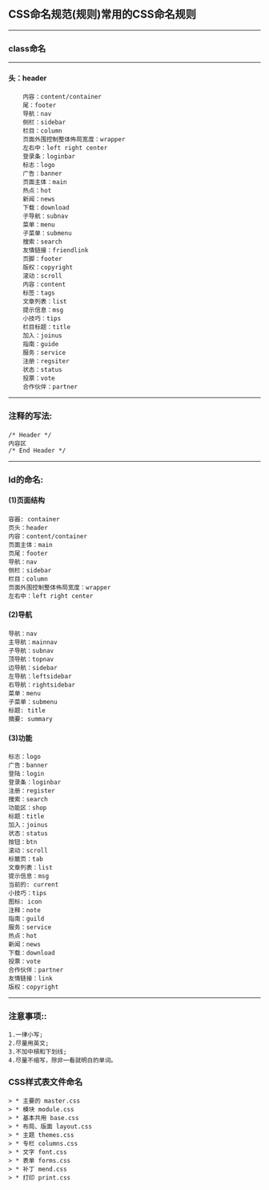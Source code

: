 ## CSS命名规范(规则)常用的CSS命名规则
---------------------------------------
### class命名
---------------------------------------
#### 头：header　　
		内容：content/container　　
		尾：footer　　
		导航：nav　　
		侧栏：sidebar　　
		栏目：column　　
		页面外围控制整体佈局宽度：wrapper　　
		左右中：left right center　　
		登录条：loginbar　　
		标志：logo　　
		广告：banner　　
		页面主体：main　　
		热点：hot　　
		新闻：news　　
		下载：download　　
		子导航：subnav　　
		菜单：menu　　
		子菜单：submenu　　
		搜索：search　　
		友情链接：friendlink　　
		页脚：footer　　
		版权：copyright　　
		滚动：scroll　　
		内容：content　　
		标签：tags　　
		文章列表：list　　
		提示信息：msg　　
		小技巧：tips　　
		栏目标题：title　　
		加入：joinus　　
		指南：guide　　
		服务：service　　
		注册：regsiter　　
		状态：status　　
		投票：vote　　
		合作伙伴：partner
---------------------------------------
### 注释的写法:　　
	/* Header */　　
	内容区　　
	/* End Header */
---------------------------------------
### Id的命名:　　
#### (1)页面结构　　
	容器: container　　
	页头：header　　
	内容：content/container　　
	页面主体：main　　
	页尾：footer　　
	导航：nav　　
	侧栏：sidebar　　
	栏目：column　　
	页面外围控制整体佈局宽度：wrapper　　
	左右中：left right center
#### (2)导航　　
	导航：nav　　
	主导航：mainnav　　
	子导航：subnav　　
	顶导航：topnav　　
	边导航：sidebar　　
	左导航：leftsidebar　　
	右导航：rightsidebar　　
	菜单：menu　　
	子菜单：submenu　　
	标题: title　　
	摘要: summary
#### (3)功能　　
	标志：logo　　
	广告：banner　　
	登陆：login　　
	登录条：loginbar　　
	注册：register　　
	搜索：search　　
	功能区：shop　　
	标题：title　　
	加入：joinus　　
	状态：status　　
	按钮：btn　　
	滚动：scroll　　
	标籤页：tab　　
	文章列表：list　　
	提示信息：msg　　
	当前的: current　　
	小技巧：tips　　
	图标: icon　　
	注释：note　　
	指南：guild　　
	服务：service　　
	热点：hot　　
	新闻：news　　
	下载：download　　
	投票：vote　　
	合作伙伴：partner　　
	友情链接：link　　
	版权：copyright
---------------------------------------
### 注意事项::　　
	1.一律小写;　　
	2.尽量用英文;　　
	3.不加中槓和下划线;　　
	4.尽量不缩写，除非一看就明白的单词。
### CSS样式表文件命名　　
	> * 主要的 master.css　　
	> * 模块 module.css　　
	> * 基本共用 base.css　　
	> * 布局、版面 layout.css　　
	> * 主题 themes.css　　
	> * 专栏 columns.css　　
	> * 文字 font.css　　
	> * 表单 forms.css　　
	> * 补丁 mend.css　　
	> * 打印 print.css
